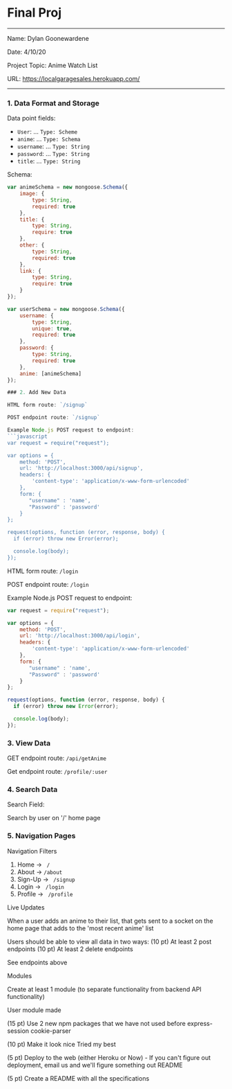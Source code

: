 
# Final Proj

---

Name: Dylan Goonewardene

Date: 4/10/20

Project Topic: Anime Watch List

URL: https://localgaragesales.herokuapp.com/

---


### 1. Data Format and Storage

Data point fields:
- `User`:     ...       `Type: Scheme`
- `anime`:     ...       `Type: Schema`
- `username`:     ...       `Type: String`
- `password`:     ...       `Type: String`
- `title`:     ...       `Type: String`

Schema: 
```javascript
var animeSchema = new mongoose.Schema({
    image: {
        type: String,
        required: true
    },
    title: {
        type: String,
        require: true
    },
    other: {
        type: String,
        required: true
    },
    link: {
        type: String,
        require: true
    }
});

var userSchema = new mongoose.Schema({
    username: {
        type: String,
        unique: true,
        required: true
    },
    password: {
        type: String,
        required: true
    },
    anime: [animeSchema]
});

### 2. Add New Data

HTML form route: `/signup`

POST endpoint route: `/signup`

Example Node.js POST request to endpoint: 
```javascript
var request = require("request");

var options = { 
    method: 'POST',
    url: 'http://localhost:3000/api/signup',
    headers: { 
        'content-type': 'application/x-www-form-urlencoded' 
    },
    form: { 
       "username" : 'name',
       "Password" : 'password'
    } 
};

request(options, function (error, response, body) {
  if (error) throw new Error(error);

  console.log(body);
});
```

HTML form route: `/login`

POST endpoint route: `/login`

Example Node.js POST request to endpoint: 
```javascript
var request = require("request");

var options = { 
    method: 'POST',
    url: 'http://localhost:3000/api/login',
    headers: { 
        'content-type': 'application/x-www-form-urlencoded' 
    },
    form: { 
       "username" : 'name',
       "Password" : 'password'
    } 
};

request(options, function (error, response, body) {
  if (error) throw new Error(error);

  console.log(body);
});
```

### 3. View Data

GET endpoint route: `/api/getAnime`

Get endpoint route: `/profile/:user`

### 4. Search Data

Search Field: 

Search by user on '/' home page

### 5. Navigation Pages

Navigation Filters
1. Home -> `  /  `
2. About -> `/about`
2. Sign-Up -> `  /signup  `
3. Login -> `  /login  `
4. Profile -> `  /profile  `

Live Updates

When a user adds an anime to their list, that gets sent to a socket on the home page that adds to the 'most recent anime' list

Users should be able to view all data in two ways:
(10 pt) At least 2 post endpoints
(10 pt) At least 2 delete endpoints

See endpoints above

Modules

Create at least 1 module (to separate functionality from backend API functionality)

User module made

(15 pt) Use 2 new npm packages that we have not used before
express-session
cookie-parser

(10 pt) Make it look nice
Tried my best

(5 pt) Deploy to the web (either Heroku or Now) - If you can't figure out deployment, email us and we'll figure something out
README

(5 pt) Create a README with all the specifications

